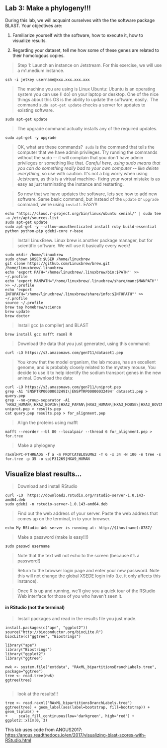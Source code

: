 Lab 3: Make a phylogeny!!!
--

During this lab, we will acquaint ourselves with the the software package BLAST. Your objectives are:


1. Familiarize yourself with the software, how to execute it, how to visualize results.

2. Regarding your dataset, tell me how some of these genes are related to their homologous copies.


> Step 1: Launch an instance on Jetstream. For this exercise, we will use a m1.medium instance.

```
ssh -i jetkey username@xxx.xxx.xxx.xxx
```

> The machine you are using is Linux Ubuntu: Ubuntu is an operating system you can use (I do) on your laptop or desktop. One of the nice things about this OS is the ability to update the software, easily.  The command `sudo apt-get update` checks a server for updates to existing software.


```
sudo apt-get update
```

> The upgrade command actually installs any of the required updates.

```
sudo apt-get -y upgrade
```

> OK, what are these commands?  `sudo` is the command that tells the computer that we have admin privileges. Try running the commands without the sudo -- it will complain that you don't have admin privileges or something like that. *Careful here, using sudo means that you can do something really bad to your own computer -- like delete everything*, so use with caution. It's not a big worry when using Jetstream, as this is a virtual machine- fixing your worst mistake is as easy as just terminating the instance and restarting.


> So now that we have updates the software, lets see how to add new software. Same basic command, but instead of the `update` or `upgrade` command, we're using `install`. EASY!!

```
echo "https://cloud.r-project.org/bin/linux/ubuntu xenial/" | sudo tee -a /etc/apt/sources.list
sudo apt-get update
sudo apt-get -y --allow-unauthenticated install ruby build-essential python python-pip gdebi-core r-base

```


> Install LinuxBrew. Linux brew is another package manager, but for scientific software. We will use it basically every week!

```
sudo mkdir /home/linuxbrew
sudo chown $USER:$USER /home/linuxbrew
git clone https://github.com/Linuxbrew/brew.git /home/linuxbrew/.linuxbrew
echo 'export PATH="/home/linuxbrew/.linuxbrew/bin:$PATH"' >> ~/.profile
echo 'export MANPATH="/home/linuxbrew/.linuxbrew/share/man:$MANPATH"' >> ~/.profile
echo 'export INFOPATH="/home/linuxbrew/.linuxbrew/share/info:$INFOPATH"' >> ~/.profile
source ~/.profile
brew tap homebrew/science
brew update
brew doctor
```

> Install gcc (a compiler) and BLAST

```
brew install gcc mafft raxml R
```


>Download the data that you just generated, using this command:

```
curl -LO https://s3.amazonaws.com/gen711/dataset1.pep
```

>You know that the model organism, the lab mouse, has an excellent genome, and is probably closely related to the mystery mouse, You decide to use it to help identify the sodium transport genes in the new animal. Download the data:

```
curl -LO https://s3.amazonaws.com/gen711/uniprot.pep
grep -A1 'ENSPTRP00000032491\|ENSPTRP00000032494' dataset1.pep > query.pep
grep --no-group-separator -A1 'HXA2_HUMAN\|HXA2_BOVIN\|HXA2_PAPAN\|HXA3_HUMAN\|HXA3_MOUSE\|HXA3_BOVIN\|HXA9_HUMAN' uniprot.pep > results.pep
cat query.pep results.pep > for_alignment.pep
```



>Align the proteins using mafft


```
mafft --reorder --bl 80 --localpair --thread 6 for_alignment.pep > for.tree
```

> Make a phylogeny
```
raxmlHPC-PTHREADS -f a -m PROTCATBLOSUM62 -T 6 -x 34 -N 100 -n tree -s for.tree -p 35 -o sp|P31269|HXA9_HUMAN
```


## Visualize blast results...

> Download and install RStudio

```
curl -LO  https://download2.rstudio.org/rstudio-server-1.0.143-amd64.deb
sudo gdebi -n rstudio-server-1.0.143-amd64.deb
```

> Find out the web address of your server. Paste the web address that comes up on the terminal, in to your browser.

```
echo My RStudio Web server is running at: http://$(hostname):8787/
```

> Make a password (make is easy!!!)

```
sudo passwd username
```

>Note that the text will not echo to the screen (because it’s a password!)

>Return to the browser login page and enter your new password. Note this will not change the global XSEDE login info (i.e. it only affects this instance).

>Once R is up and running, we’ll give you a quick tour of the RStudio Web interface for those of you who haven’t seen it.


#### in RStudio (not the terminal)

>Install packages and read in the results file you just made.

```
install.packages(c("ape", "ggplot2"))
source("http://bioconductor.org/biocLite.R")
biocLite(c("ggtree", "Biostrings")

library("ape")
library("Biostrings")
library("ggplot2")
library("ggtree")

nwk <- system.file("extdata", "RAxML_bipartitionsBranchLabels.tree", package="ggtree")
tree <- read.tree(nwk)
ggtree(tree)


```

> look at the results!!!

```
tree <- read.raxml("RAxML_bipartitionsBranchLabels.tree")
ggtree(tree) + geom_label(aes(label=bootstrap, fill=bootstrap)) + geom_tiplab() +
+     scale_fill_continuous(low='darkgreen', high='red') + ggplot2::xlim(0, 3)
```


This lab uses code from ANGUS2017: https://angus.readthedocs.io/en/2017/visualizing-blast-scores-with-RStudio.html
